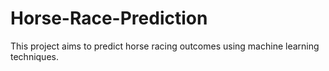 # Horse-Race-Prediction
This project aims to predict horse racing outcomes using machine learning techniques.
